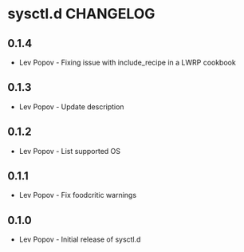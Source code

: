 sysctl.d CHANGELOG
==================

0.1.4
-----
- Lev Popov - Fixing issue with include_recipe in a LWRP cookbook

0.1.3
-----
- Lev Popov - Update description

0.1.2
-----
- Lev Popov - List supported OS

0.1.1
-----
- Lev Popov - Fix foodcritic warnings

0.1.0
-----
- Lev Popov - Initial release of sysctl.d
